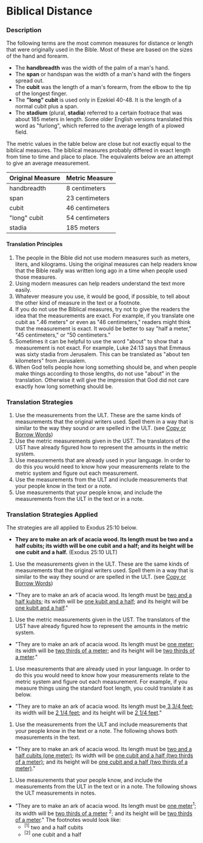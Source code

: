 # Biblical Distance #

### Description

The following terms are the most common measures for distance or length that were originally used in the Bible. Most of these are based on the sizes of the hand and forearm.

* The **handbreadth** was the width of the palm of a man's hand.
* The **span** or handspan was the width of a man's hand with the fingers spread out.
* The **cubit**  was the length of a man's forearm, from the elbow to the tip of the longest finger.
* The **"long" cubit**  is used only in Ezekiel 40-48. It is the length of a normal cubit plus a span.
* The **stadium**  (plural, **stadia**) referred to a certain footrace that was about 185 meters in length. Some older English versions translated this word as "furlong", which referred to the average length of a plowed field.

The metric values in the table below are close but not exactly equal to the biblical measures. The biblical measures probably differed in exact length from time to time and place to place. The equivalents below are an attempt to give an average measurement.

| Original Measure | Metric Measure |
| -------- | -------- |
| handbreadth     | 8 centimeters    |
| span      | 23 centimeters      |
| cubit    | 46 centimeters    |
| "long" cubit    | 54 centimeters    |
| stadia     | 185 meters    |


#### Translation Principles

1. The people in the Bible did not use modern measures such as meters, liters, and kilograms. Using the original measures can help readers know that the Bible really was written long ago in a time when people used those measures.
1. Using modern measures can help readers understand the text more easily.
1. Whatever measure you use, it would be good, if possible, to tell about the other kind of measure in the text or a footnote.
1. If you do not use the Biblical measures, try not to give the readers the idea that the measurements are exact.  For example, if you translate one cubit as ".46 meters" or even as "46 centimeters," readers might think that the measurement is exact. It would be better to say "half a meter," "45 centimeters," or "50 centimeters."
1. Sometimes it can be helpful to use the word "about" to show that a measurement is not exact. For example, Luke 24:13 says that Emmaus was sixty stadia from Jerusalem. This can be translated as "about ten kilometers" from Jerusalem.
1. When God tells people how long something should be, and when people make things according to those lengths, do not use "about" in the translation. Otherwise it will give the impression that God did not care exactly how long something should be.

### Translation Strategies

1. Use the measurements from the ULT. These are the same kinds of measurements that the original writers used. Spell them in a way that is similar to the way they sound or are spelled in the ULT. (see [Copy or Borrow Words](../translate-transliterate/01.md))
1. Use the metric measurements given in the UST. The translators of the UST have already figured how to represent the amounts in the metric system.
1. Use measurements that are already used in your language. In order to do this you would need to know how your measurements relate to the metric system and figure out each measurement.
1. Use the measurements from the ULT and include measurements that your people know in the text or a note.
1. Use measurements that your people know, and include the measurements from the ULT in the text or in a note.

### Translation Strategies Applied

The strategies are all applied to Exodus 25:10 below.

* **They are to make an ark of acacia wood. Its length must be two and a half cubits; its width will be one cubit and a half; and its height will be one cubit and a half.** (Exodus 25:10 ULT)

1. Use the measurements given in the ULT. These are the same kinds of measurements that the original writers used. Spell them in a way that is similar to the way they sound or are spelled in the ULT. (see [Copy or Borrow Words](../translate-transliterate/01.md))

  * "They are to make an ark of acacia wood. Its length must be <u>two and a half kubits</u>; its width will be <u>one kubit and a half</u>; and its height will be <u>one kubit and a half</u>."

1. Use the metric measurements given in the UST. The translators of the UST have already figured how to represent the amounts in the metric system.

  * "They are to make an ark of acacia wood. Its length must be <u>one meter</u>; its width will be <u>two thirds of a meter</u>; and its height will be <u>two thirds of a meter</u>."

1. Use measurements that are already used in your language. In order to do this you would need to know how your measurements relate to the metric system and figure out each measurement. For example, if you measure things using the standard foot length, you could translate it as below.

  * "They are to make an ark of acacia wood. Its length must be<u> 3 3/4 feet</u>; its width will be <u>2 1/4 feet</u>; and its height will be <u>2 1/4 feet</u>."

1. Use the measurements from the ULT and include measurements that your people know in the text or a note. The following shows both measurements in the text.

  * "They are to make an ark of acacia wood. Its length must be <u>two and a half cubits (one meter)</u>; its width will be <u>one cubit and a half (two thirds of a meter)</u>; and its height will be <u>one cubit and a half (two thirds of a meter)</u>."

1. Use measurements that your people know, and include the measurements from the ULT in the text or in  a note. The following shows the ULT measurements in notes.

  * "They are to make an ark of acacia wood. Its length must be <u>one meter</u><sup>1</sup>; its width will be <u>two thirds of a meter</u> <sup>2</sup>; and its height will be <u>two thirds of a meter</u>." The footnotes would look like:
      * <sup>[1]</sup> two and a half cubits
      * <sup>[2]</sup> one cubit and a half

